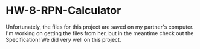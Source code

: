 # HW-8-RPN-Calculator
Unfortunately, the files for this project are saved on my partner's computer. I'm working on getting the files from her, but in the meantime check out the Specification! We did very well on this project.
